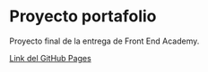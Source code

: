 # Proyecto portafolio

Proyecto final de la entrega de Front End Academy.

[Link del GitHub Pages](https://github.com/Leonardo-G/portafolio-entrega)